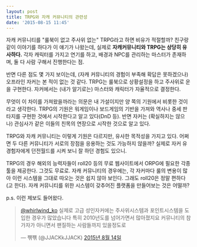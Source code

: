 ```yaml
---
layout: post
title: TRPG와 자캐 커뮤니티의 관련성
date: '2015-08-15 11:45'
---
```


자캐 커뮤니티를 "룰북이 없고 주사위 없는" TRPG라고 하면 비유가 적절할까? 친구랑 같이 이야기를 하다가 이 얘기가 나왔는데, 실제로 **자캐커뮤니티와 TRPG는 상당히 유사하다.** 각자 캐릭터를 가지고 연기를 하고, 배경과 NPC를 관리하는 마스터가 존재하며, 둘 다 사람 구해서 진행한다는 점.

반면 다른 점도 몇 가지 보이는데, (자캐 커뮤니티의 경험이 부족해 확답은 못하겠으나) 오프라인 자커는 본 적이 없는 것 같다. TRPG는 룰북으로 상황설정을 하고 주사위로 운을 구현한다. 자커에서는 (내가 알기로는) 마스터와 캐릭터가 자율적으로 결정한다.

무엇이 이 차이를 가져왔을까라는 의문은 내 가설이지만 양 쪽의 기원에서 비롯한 것이라고 생각한다. TRPG의 기원은 워게임이나 보드게임의 기반을 가져와 역사나 중세 판타지를 구현한 것에서 시작한다고 알고 있다(DnD 등). 반면 자커는 (확실하지는 않으나) 관심사가 같은 이들의 친목의 연장으로 시작한 것으로 알고 있다.

TRPG와 자캐 커뮤니티는 이렇게 기원은 다르지만, 유사한 목적성을 가지고 있다. 어쩌면 두 다른 커뮤니티가 서로의 장점을 응용하는 것도 가능하지 않을까? 실제로 자커 유경험자에게 던전월드를 시켜 보니 잘 하던 경험도 있으니.

TRPG의 경우 해외의 능력자들이 roll20 등의 무료 웹사이트에서 ORPG에 필요한 각종 툴을 제공한다. 그것도 무료로. 자캐 커뮤니티의 경우에는, 각 자커마다 룰의 변용이 많아 이런 시스템을 그대로 따오는 것은 쉽지 않아 보인다. 그래도 roll20은 정말 편하다(고 한다). 자캐 커뮤니티를 위한 시스템이 갖추어진 플랫폼을 만들어보는 것은 어떨까?

p.s. 이런 제보도 들어왔다.
<blockquote class="twitter-tweet" lang="ko"><p lang="ko" dir="ltr"><a href="https://twitter.com/whirlwind_ko">@whirlwind_ko</a> 실제로 고급 성인자커에는 주사위시스템과 포인트시스템을 도입한 경우가 많았습니다 특히 2010년도를 넘어가면서 많아졌지요 커뮤니티의 참가자가 아니면서 팬질하는 사람들까지 있을정도로</p>&mdash; 쨲쨲 (@JJACKkJJACK) <a href="https://twitter.com/JJACKkJJACK/status/632199378275598337">2015년 8월 14일</a></blockquote>
<script async src="//platform.twitter.com/widgets.js" charset="utf-8"></script>
